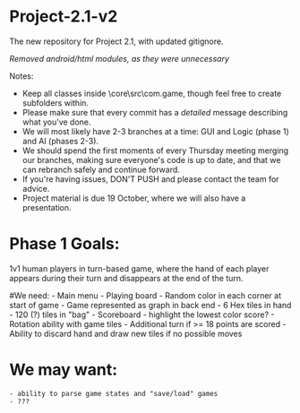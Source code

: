 # Project-2.1-v2
The new repository for Project 2.1, with updated gitignore.

*Removed android/html modules, as they were unnecessary*

Notes:

- Keep all classes inside \core\src\com.game, though feel free to create subfolders within.
- Please make sure that every commit has a *detailed* message describing what you've done. 
- We will most likely have 2-3 branches at a time: GUI and Logic (phase 1) and AI (phases 2-3).
- We should spend the first moments of every Thursday meeting merging our branches, making sure everyone's code is up to date, 
and that we can rebranch safely and continue forward. 
- If you're having issues, DON'T PUSH and please contact the team for advice.
- Project material is due 19 October, where we will also have a presentation. 

# Phase 1 Goals:

1v1 human players in turn-based game, where the hand of each player appears during their turn and disappears at the end of the turn.

#We need:
    - Main menu
    - Playing board
        - Random color in each corner at start of game
        - Game represented as graph in back end
    - 6 Hex tiles in hand
        - 120 (?) tiles in "bag"
    - Scoreboard
        - highlight the lowest color score?
    - Rotation ability with game tiles
    - Additional turn if >= 18 points are scored
    - Ability to discard hand and draw new tiles if no possible moves
    
# We may want:
    - ability to parse game states and "save/load" games
    - ???
